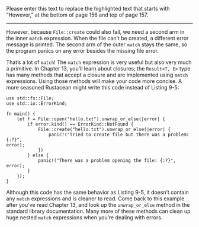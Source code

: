 Please enter this text to replace the highlighted text that starts with
“However,” at the bottom of page 156 and top of page 157.

---

However, because `File::create` could also fail, we need a second arm in the
inner `match` expression. When the file can’t be created, a different error
message is printed. The second arm of the outer `match` stays the same, so the
program panics on any error besides the missing file error.

That’s a lot of `match`! The `match` expression is very useful but also very
much a primitive. In Chapter 13, you’ll learn about closures; the `Result<T,
E>` type has many methods that accept a closure and are implemented using
`match` expressions. Using those methods will make your code more concise. A
more seasoned Rustacean might write this code instead of Listing 9-5:

```
use std::fs::File;
use std::io::ErrorKind;

fn main() {
    let f = File::open("hello.txt").unwrap_or_else(|error| {
        if error.kind() == ErrorKind::NotFound {
            File::create("hello.txt").unwrap_or_else(|error| {
                panic!("Tried to create file but there was a problem: {:?}",
error);
            })
        } else {
            panic!("There was a problem opening the file: {:?}", error);
        }
    });
}
```

Although this code has the same behavior as Listing 9-5, it doesn’t contain any
`match` expressions and is cleaner to read. Come back to this example after
you’ve read Chapter 13, and look up the `unwrap_or_else` method in the standard
library documentation. Many more of these methods can clean up huge nested
`match` expressions when you’re dealing with errors.
